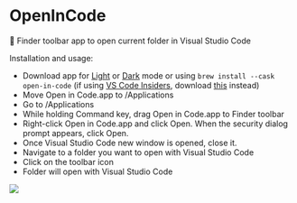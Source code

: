 # OpenInCode
:open_file_folder: Finder toolbar app to open current folder in Visual Studio Code

Installation and usage: 
- Download app for [Light](https://github.com/sozercan/OpenInCode/releases/download/v1.0/OpenInCode.app.zip) or [Dark](https://github.com/sozercan/OpenInCode/releases/download/v1.0/OpenInCodeDark.zip) mode or using `brew install --cask open-in-code`
(if using [VS Code Insiders](https://code.visualstudio.com/insiders), download [this](https://github.com/sozercan/OpenInCode/releases/download/v1.0/OpenInCodeInsiders.app.zip) instead)
- Move Open in Code.app to /Applications
- Go to /Applications
- While holding Command key, drag Open in Code.app to Finder toolbar
- Right-click Open in Code.app and click Open. When the security dialog prompt appears, click Open.
- Once Visual Studio Code new window is opened, close it.
- Navigate to a folder you want to open with Visual Studio Code
- Click on the toolbar icon
- Folder will open with Visual Studio Code

![](http://i.imgur.com/F5ZrCmS.gif)
